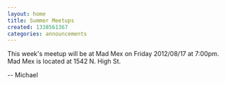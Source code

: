 ```yaml
---
layout: home
title: Summer Meetups
created: 1338561367
categories: announcements
---
```

This week's meetup will be at Mad Mex on Friday 2012/08/17 at 7:00pm. Mad Mex is located at 1542 N. High St.

-- Michael
